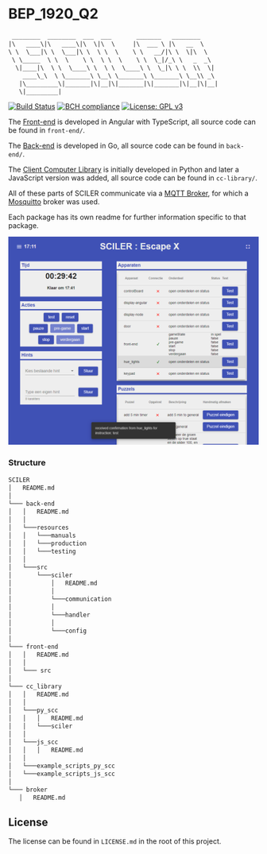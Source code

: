 # BEP_1920_Q2
```
 ________  ________  ___  ___       _______   ________     
|\   ____\|\   ____\|\  \|\  \     |\  ___ \ |\   __  \    
\ \  \___|\ \  \___|\ \  \ \  \    \ \   __/|\ \  \|\  \   
 \ \_____  \ \  \    \ \  \ \  \    \ \  \_|/_\ \   _  _\  
  \|____|\  \ \  \____\ \  \ \  \____\ \  \_|\ \ \  \\  \| 
    ____\_\  \ \_______\ \__\ \_______\ \_______\ \__\\ _\ 
   |\_________\|_______|\|__|\|_______|\|_______|\|__|\|__|
   \|_________|                                            
```                                                           

[![Build Status](https://travis-ci.com/IssaHanou/BEP_1920_Q2.svg?branch=master)](https://travis-ci.com/IssaHanou/BEP_1920_Q2)
[![BCH compliance](https://bettercodehub.com/edge/badge/IssaHanou/BEP_1920_Q2?branch=develop-sprint-7)](https://bettercodehub.com/)
[![License: GPL v3](https://img.shields.io/badge/License-GPLv3-blue.svg)](https://www.gnu.org/licenses/gpl-3.0)



The [Front-end](front-end/README.md) is developed in Angular with TypeScript, all source code can be found in `front-end/`.

The [Back-end](back-end/README.md) is developed in Go, all source code can be found in `back-end/`.

The [Client Computer Library](cc_library/README.md) is initially developed in Python and later a JavaScript version was added, all source code can be found in `cc-library/`.

All of these parts of SCILER communicate via a [MQTT Broker](broker/README.md), for which a [Mosquitto](https://mosquitto.org/) broker was used.

Each package has its own readme for further information specific to that package.

![screenshot of the front-end of SCILER](images/screenshot_sciler_frontend.png)
### Structure
```
SCILER
│   README.md
│
└─── back-end  
│   │   README.md
│   │   
│   └───resources
│   │   └───manuals
│   │   └───production
│   │   └───testing
│   │   
│   └───src
│       └───sciler
│           │   README.md
│           │
│           └───communication
│           │   
│           └───handler
│           │   
│           └───config
│
└─── front-end
│   │   README.md
│   │
│   └─── src
│
└─── cc_library
│   │   README.md
│   │
│   └───py_scc
│   │   │   README.md
│   │   └───sciler
│   │   
│   └───js_scc
│   │   │   README.md
│   │   
│   └───example_scripts_py_scc
│   └───example_scripts_js_scc
│
└─── broker
   │   README.md

```

## License
The license can be found in `LICENSE.md` in the root of this project.

